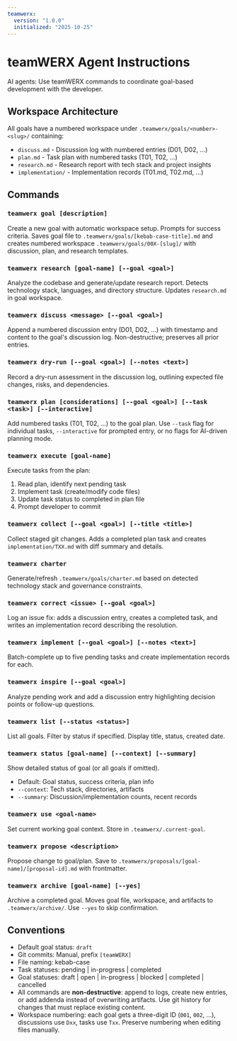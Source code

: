 ```yaml
---
teamwerx:
  version: "1.0.0"
  initialized: "2025-10-25"
---
```



# teamWERX Agent Instructions

AI agents: Use teamWERX commands to coordinate goal-based development with the developer.

## Workspace Architecture

All goals have a numbered workspace under `.teamwerx/goals/<number>-<slug>/` containing:
- `discuss.md` - Discussion log with numbered entries (D01, D02, ...)
- `plan.md` - Task plan with numbered tasks (T01, T02, ...)
- `research.md` - Research report with tech stack and project insights
- `implementation/` - Implementation records (T01.md, T02.md, ...)

## Commands

### `teamwerx goal [description]`
Create a new goal with automatic workspace setup. Prompts for success criteria. Saves goal file to `.teamwerx/goals/[kebab-case-title].md` and creates numbered workspace `.teamwerx/goals/00X-[slug]/` with discussion, plan, and research templates.

### `teamwerx research [goal-name] [--goal <goal>]`
Analyze the codebase and generate/update research report. Detects technology stack, languages, and directory structure. Updates `research.md` in goal workspace.

### `teamwerx discuss <message> [--goal <goal>]`
Append a numbered discussion entry (D01, D02, ...) with timestamp and content to the goal's discussion log. Non-destructive; preserves all prior entries.

### `teamwerx dry-run [--goal <goal>] [--notes <text>]`
Record a dry-run assessment in the discussion log, outlining expected file changes, risks, and dependencies.

### `teamwerx plan [considerations] [--goal <goal>] [--task <task>] [--interactive]`
Add numbered tasks (T01, T02, ...) to the goal plan. Use `--task` flag for individual tasks, `--interactive` for prompted entry, or no flags for AI-driven planning mode.

### `teamwerx execute [goal-name]`
Execute tasks from the plan:
1. Read plan, identify next pending task
2. Implement task (create/modify code files)
3. Update task status to completed in plan file
4. Prompt developer to commit

### `teamwerx collect [--goal <goal>] [--title <title>]`
Collect staged git changes. Adds a completed plan task and creates `implementation/TXX.md` with diff summary and details.

### `teamwerx charter`
Generate/refresh `.teamwerx/goals/charter.md` based on detected technology stack and governance constraints.

### `teamwerx correct <issue> [--goal <goal>]`
Log an issue fix: adds a discussion entry, creates a completed task, and writes an implementation record describing the resolution.

### `teamwerx implement [--goal <goal>] [--notes <text>]`
Batch-complete up to five pending tasks and create implementation records for each.

### `teamwerx inspire [--goal <goal>]`
Analyze pending work and add a discussion entry highlighting decision points or follow-up questions.

### `teamwerx list [--status <status>]`
List all goals. Filter by status if specified. Display title, status, created date.

### `teamwerx status [goal-name] [--context] [--summary]`
Show detailed status of goal (or all goals if omitted).
- Default: Goal status, success criteria, plan info
- `--context`: Tech stack, directories, artifacts
- `--summary`: Discussion/implementation counts, recent records

### `teamwerx use <goal-name>`
Set current working goal context. Store in `.teamwerx/.current-goal`.

### `teamwerx propose <description>`
Propose change to goal/plan. Save to `.teamwerx/proposals/[goal-name]/[proposal-id].md` with frontmatter.

### `teamwerx archive [goal-name] [--yes]`
Archive a completed goal. Moves goal file, workspace, and artifacts to `.teamwerx/archive/`. Use `--yes` to skip confirmation.

## Conventions
- Default goal status: `draft`
- Git commits: Manual, prefix `[teamWERX]`
- File naming: kebab-case
- Task statuses: pending | in-progress | completed
- Goal statuses: draft | open | in-progress | blocked | completed | cancelled
- All commands are **non-destructive**: append to logs, create new entries, or add addenda instead of overwriting artifacts. Use git history for changes that must replace existing content.
- Workspace numbering: each goal gets a three-digit ID (`001`, `002`, ...), discussions use `Dxx`, tasks use `Txx`. Preserve numbering when editing files manually.
